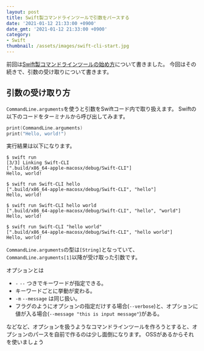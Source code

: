 ```yaml
---
layout: post
title: Swift製コマンドラインツールで引数をパースする
date: '2021-01-12 21:33:00 +0900'
date_gmt: '2021-01-12 21:33:00 +0900'
category: 
- Swift
thumbnail: /assets/images/swift-cli-start.jpg
---
```

前回は[Swift製コマンドラインツールの始め方](./swift-cli-start)について書きました。
今回はその続きで、引数の受け取りについて書きます。

## 引数の受け取り方
`CommandLine.arguments`を使うと引数をSwiftコード内で取り扱えます。
Swiftの以下のコードをターミナルから呼び出してみます。
```swift
print(CommandLine.arguments)
print("Hello, world!")
```
実行結果は以下になります。
```shell
$ swift run
[3/3] Linking Swift-CLI
[".build/x86_64-apple-macosx/debug/Swift-CLI"]
Hello, world!
```
```shell
$ swift run Swift-CLI hello
[".build/x86_64-apple-macosx/debug/Swift-CLI", "hello"]
Hello, world!
```
```shell
$ swift run Swift-CLI hello world
[".build/x86_64-apple-macosx/debug/Swift-CLI", "hello", "world"]
Hello, world!
```
```shell
$ swift run Swift-CLI "hello world"
[".build/x86_64-apple-macosx/debug/Swift-CLI", "hello world"]
Hello, world!
```
`CommandLine.arguments`の型は`[String]`となっていて、`CommandLine.arguments[1]`以降が受け取った引数です。

オプションとは
- `-` `--` つきでキーワードが指定できる。
- キーワードごとに挙動が変わる。
- `-m` `--message` は同じ扱い。
- フラグのようにオプションの指定だけする場合(`--verbose`)と、オプションに値が入る場合(`--message "this is input message"`)がある。

などなど、オプションを扱うようなコマンドラインツールを作ろうとすると、オプションのパースを自前で作るのは少し面倒になります。
OSSがあるからそれを使いましょう